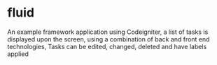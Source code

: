 # fluid
An example framework application using Codeigniter, a list of tasks is displayed upon the screen, using a combination of back and front end technologies, Tasks can be edited, changed, deleted and have labels applied
